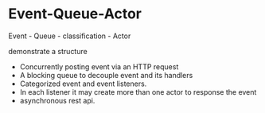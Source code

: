 # Event-Queue-Actor

Event - Queue - classification - Actor

demonstrate a structure

+ Concurrently posting event via an HTTP request
+ A blocking queue to decouple event and its handlers
+ Categorized event and event listeners.
+ In each listener it may create more than one actor to response the event
+ asynchronous rest api.

